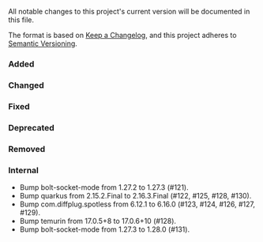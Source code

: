 All notable changes to this project's current version will be documented in this file.

The format is based on [Keep a Changelog](https://keepachangelog.com/en/1.0.0/), and this project adheres
to [Semantic Versioning](https://semver.org/spec/v2.0.0.html).

### Added

### Changed

### Fixed

### Deprecated

### Removed

### Internal

- Bump bolt-socket-mode from 1.27.2 to 1.27.3 (#121).
- Bump quarkus from 2.15.2.Final to 2.16.3.Final (#122, #125, #128, #130).
- Bump com.diffplug.spotless from 6.12.1 to 6.16.0 (#123, #124, #126, #127, #129).
- Bump temurin from 17.0.5+8 to 17.0.6+10 (#128).
- Bump bolt-socket-mode from 1.27.3 to 1.28.0 (#131).
